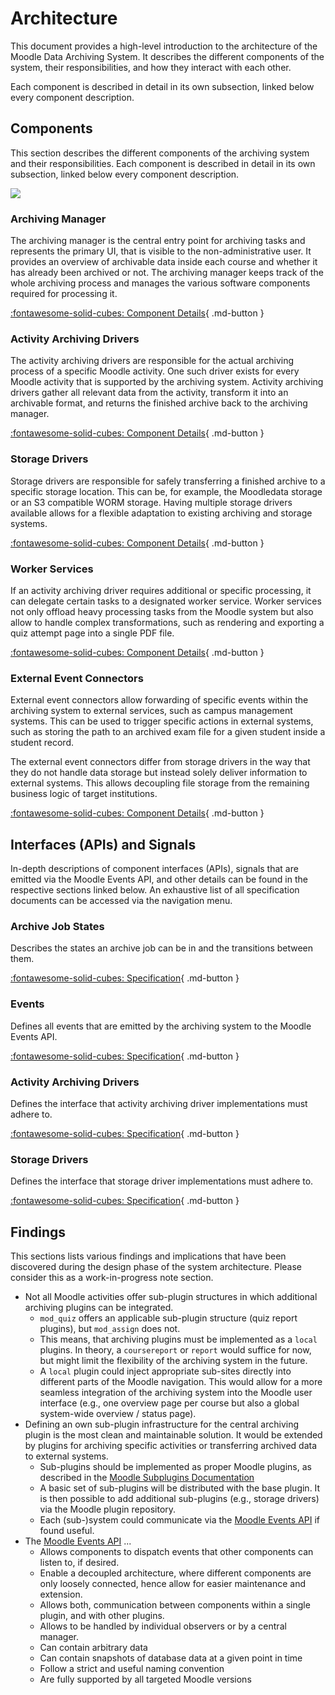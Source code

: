 # Architecture

This document provides a high-level introduction to the architecture of the Moodle Data Archiving System. It describes
the different components of the system, their responsibilities, and how they interact with each other.

Each component is described in detail in its own subsection, linked below every component description.


## Components

This section describes the different components of the archiving system and their responsibilities. Each component is
described in detail in its own subsection, linked below every component description.

![](./architecture-overview.drawio)


### Archiving Manager

The archiving manager is the central entry point for archiving tasks and represents the primary UI, that is visible to
the non-administrative user. It provides an overview of archivable data inside each course and whether it has already
been archived or not. The archiving manager keeps track of the whole archiving process and manages the various software
components required for processing it.

[:fontawesome-solid-cubes: Component Details](components/archiving-manager.md){ .md-button }


### Activity Archiving Drivers

The activity archiving drivers are responsible for the actual archiving process of a specific Moodle activity. One such
driver exists for every Moodle activity that is supported by the archiving system. Activity archiving drivers gather all
relevant data from the activity, transform it into an archivable format, and returns the finished archive back to the
archiving manager.

[:fontawesome-solid-cubes: Component Details](components/activity-archiving-drivers.md){ .md-button }


### Storage Drivers

Storage drivers are responsible for safely transferring a finished archive to a specific storage location. This can be,
for example, the Moodledata storage or an S3 compatible WORM storage. Having multiple storage drivers available allows
for a flexible adaptation to existing archiving and storage systems.

[:fontawesome-solid-cubes: Component Details](components/storage-drivers.md){ .md-button }


### Worker Services

If an activity archiving driver requires additional or specific processing, it can delegate certain tasks to a
designated worker service. Worker services not only offload heavy processing tasks from the Moodle system but also
allow to handle complex transformations, such as rendering and exporting a quiz attempt page into a single PDF file.

[:fontawesome-solid-cubes: Component Details](components/worker-services.md){ .md-button }


### External Event Connectors

External event connectors allow forwarding of specific events within the archiving system to external services, such as
campus management systems. This can be used to trigger specific actions in external systems, such as storing the path to
an archived exam file for a given student inside a student record.

The external event connectors differ from storage drivers in the way that they do not handle data storage but instead
solely deliver information to external systems. This allows decoupling file storage from the remaining business logic of
target institutions.

[:fontawesome-solid-cubes: Component Details](components/external-event-connectors.md){ .md-button }


## Interfaces (APIs) and Signals

In-depth descriptions of component interfaces (APIs), signals that are emitted via the Moodle Events API, and other
details can be found in the respective sections linked below. An exhaustive list of all specification documents can be
accessed via the navigation menu.

### Archive Job States

Describes the states an archive job can be in and the transitions between them.

[:fontawesome-solid-cubes: Specification](interfaces/archive-job-states.md){ .md-button }

### Events

Defines all events that are emitted by the archiving system to the Moodle Events API.

[:fontawesome-solid-cubes: Specification](interfaces/events.md){ .md-button }

### Activity Archiving Drivers

Defines the interface that activity archiving driver implementations must adhere to.

[:fontawesome-solid-cubes: Specification](interfaces/activity-archiving-drivers.md){ .md-button }

### Storage Drivers

Defines the interface that storage driver implementations must adhere to.

[:fontawesome-solid-cubes: Specification](interfaces/storage-drivers.md){ .md-button }


## Findings

This sections lists various findings and implications that have been discovered during the design phase of the
system architecture. Please consider this as a work-in-progress note section.

- Not all Moodle activities offer sub-plugin structures in which additional archiving plugins can be integrated.
    - `mod_quiz` offers an applicable sub-plugin structure (quiz report plugins), but `mod_assign` does not.
    - This means, that archiving plugins must be implemented as a `local` plugins. In theory, a `coursereport` or
      `report` would suffice for now, but might limit the flexibility of the archiving system in the future.
    - A `local` plugin could inject appropriate sub-sites directly into different parts of the Moodle navigation. This
      would allow for a more seamless integration of the archiving system into the Moodle user interface (e.g., one
      overview page per course but also a global system-wide overview / status page).
- Defining an own sub-plugin infrastructure for the central archiving plugin is the most clean and maintainable
  solution. It would be extended by plugins for archiving specific activities or transferring archived data to external
  systems.
    - Sub-plugins should be implemented as proper Moodle plugins, as described in the
      [Moodle Subplugins Documentation](https://docs.moodle.org/dev/Subplugins)
    - A basic set of sub-plugins will be distributed with the base plugin. It is then possible to add additional
      sub-plugins (e.g., storage drivers) via the Moodle plugin repository.
    - Each (sub-)system could communicate via the [Moodle Events API](https://docs.moodle.org/dev/Events_API) if found
      useful.
- The [Moodle Events API](https://docs.moodle.org/dev/Events_API) ...
    - Allows components to dispatch events that other components can listen to, if desired.
    - Enable a decoupled architecture, where different components are only loosely connected, hence allow for easier
      maintenance and extension.
    - Allows both, communication between components within a single plugin, and with other plugins.
    - Allows to be handled by individual observers or by a central manager.
    - Can contain arbitrary data
    - Can contain snapshots of database data at a given point in time
    - Follow a strict and useful naming convention
    - Are fully supported by all targeted Moodle versions

